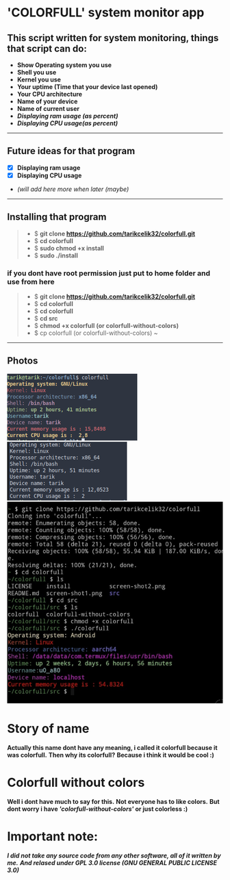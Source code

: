 # 'COLORFULL' system monitor app
## **This script written for system monitoring, things that script can do:**
- **Show Operating system you use**
- **Shell you use**
- **Kernel you use**
- **Your uptime (Time that your device last opened)**
- **Your CPU architecture**
- **Name of your device**
- **Name of current user**
- ***Displaying ram usage (as percent)***
- ***Displaying CPU usage(as percent)***
****
## **Future ideas for that program**
* [x] **Displaying ram usage**
* [x] **Displaying CPU usage**
* **(will add here more when later (maybe*)*
****
## **Installing that program**
>* $ **git clone https://github.com/tarikcelik32/colorfull.git**
>* $ **cd colorfull**
>* $ **sudo chmod +x install**
>* $ **sudo ./install**
### if you dont have root permission just put to home folder and use from here
>* $ **git clone https://github.com/tarikcelik32/colorfull.git**
>* $ **cd colorfull**
>* $ **cd colorfull**
>* $ **cd src**
>* $ **chmod +x colorfull (or colorfull-without-colors)**
>* $ cp colorfull (or colorfull-without-colors) ~
****
## **Photos**
![alt text](https://github.com/tarikcelik32/colorfull/blob/main/screen-shot1.png)
![alt text](https://github.com/tarikcelik32/colorfull/blob/main/screen-shot2.png)
![alt text](https://github.com/tarikcelik32/colorfull/blob/main/screen-shot3.png)
# **Story of name**
**Actually this name dont have any meaning, i called it colorfull because it was colorfull.**
**Then why its colorfull?**
**Because i think it would be cool :)**

# **Colorfull without colors**
**Well i dont have much to say for this.**
**Not everyone has to like colors.**
**But dont worry i have *'colorfull-without-colors'* or just colorless :)**

# Important note:
***I did not take any source code from any other software, all of it written by me.***
***And relased under GPL 3.0 license (GNU GENERAL PUBLIC LICENSE 3.0)***
